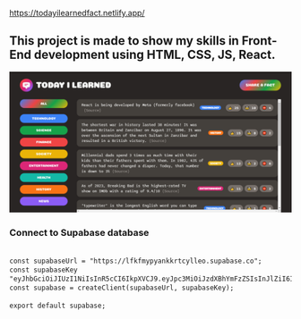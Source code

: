 https://todayilearnedfact.netlify.app/

## This project is made to show my skills in Front-End development using HTML, CSS, JS, React.

![](assets/images/application.png)

### Connect to Supabase database

```import { createClient } from "@supabase/supabase-js";

const supabaseUrl = "https://lfkfmypyankkrtcylleo.supabase.co";
const supabaseKey "eyJhbGciOiJIUzI1NiIsInR5cCI6IkpXVCJ9.eyJpc3MiOiJzdXBhYmFzZSIsInJlZiI6Imxma2ZteXB5YW5ra3J0Y3lsbGVvIiwicm9sZSI6ImFub24iLCJpYXQiOjE2Njk2NTA0MzAsImV4cCI6MTk4NTIyNjQzMH0.bo4nfasdfsAIcqahzmAqtzHOqsrmY5cdBv684eOY5FI";
const supabase = createClient(supabaseUrl, supabaseKey);

export default supabase;
